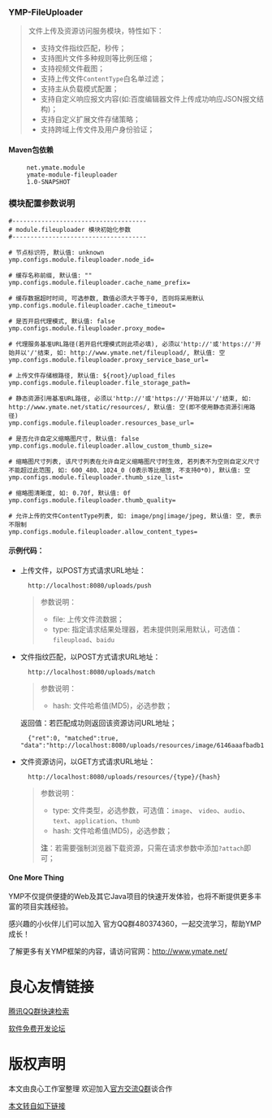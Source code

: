 ### YMP-FileUploader

> 文件上传及资源访问服务模块，特性如下：
> 
> - 支持文件指纹匹配，秒传；
> - 支持图片文件多种规则等比例压缩；
> - 支持视频文件截图；
> - 支持上传文件`ContentType`白名单过滤；
> - 支持主从负载模式配置；
> - 支持自定义响应报文内容(如:百度编辑器文件上传成功响应JSON报文结构)；
> - 支持自定义扩展文件存储策略；
> - 支持跨域上传文件及用户身份验证；

#### Maven包依赖

     
         net.ymate.module 
         ymate-module-fileuploader 
         1.0-SNAPSHOT 
     

### 模块配置参数说明

    #-------------------------------------
    # module.fileuploader 模块初始化参数
    #-------------------------------------
    
    # 节点标识符, 默认值: unknown
    ymp.configs.module.fileuploader.node_id=
    
    # 缓存名称前缀, 默认值: ""
    ymp.configs.module.fileuploader.cache_name_prefix=
    
    # 缓存数据超时时间, 可选参数, 数值必须大于等于0, 否则将采用默认
    ymp.configs.module.fileuploader.cache_timeout=
    
    # 是否开启代理模式, 默认值: false
    ymp.configs.module.fileuploader.proxy_mode=
    
    # 代理服务基准URL路径(若开启代理模式则此项必填), 必须以'http://'或'https://'开始并以'/'结束, 如: http://www.ymate.net/fileupload/, 默认值: 空
    ymp.configs.module.fileuploader.proxy_service_base_url=
    
    # 上传文件存储根路径, 默认值: ${root}/upload_files
    ymp.configs.module.fileuploader.file_storage_path=
    
    # 静态资源引用基准URL路径, 必须以'http://'或'https://'开始并以'/'结束, 如: http://www.ymate.net/static/resources/, 默认值: 空(即不使用静态资源引用路径)
    ymp.configs.module.fileuploader.resources_base_url=
    
    # 是否允许自定义缩略图尺寸, 默认值: false
    ymp.configs.module.fileuploader.allow_custom_thumb_size=
    
    # 缩略图尺寸列表, 该尺寸列表在允许自定义缩略图尺寸时生效, 若列表不为空则自定义尺寸不能超过此范围, 如: 600_480、1024_0 (0表示等比缩放, 不支持0*0), 默认值: 空
    ymp.configs.module.fileuploader.thumb_size_list=
    
    # 缩略图清晰度, 如: 0.70f, 默认值: 0f
    ymp.configs.module.fileuploader.thumb_quality=
    
    # 允许上传的文件ContentType列表, 如: image/png|image/jpeg, 默认值: 空, 表示不限制
    ymp.configs.module.fileuploader.allow_content_types=

#### 示例代码：

- 上传文件，以POST方式请求URL地址：

        http://localhost:8080/uploads/push
    
    > 参数说明：
    >
    > - file: 上传文件流数据；
    > - type: 指定请求结果处理器，若未提供则采用默认，可选值：`fileupload`、`baidu` 

- 文件指纹匹配，以POST方式请求URL地址：

        http://localhost:8080/uploads/match
    
    > 参数说明：
    >
    > - hash: 文件哈希值(MD5)，必选参数；
    
    返回值：若匹配成功则返回该资源访问URL地址；
    
        {"ret":0, "matched":true, "data":"http://localhost:8080/uploads/resources/image/6146aaafbadb1f3ada6b12190e8c4771"}

- 文件资源访问，以GET方式请求URL地址：

        http://localhost:8080/uploads/resources/{type}/{hash}

    > 参数说明：
    >
    > - type: 文件类型，必选参数，可选值：`image`、 `video`、`audio`、`text`、`application`、`thumb`
    > - hash: 文件哈希值(MD5)，必选参数；
    >
    > **注**：若需要强制浏览器下载资源，只需在请求参数中添加`?attach`即可；

#### One More Thing

YMP不仅提供便捷的Web及其它Java项目的快速开发体验，也将不断提供更多丰富的项目实践经验。

感兴趣的小伙伴儿们可以加入 官方QQ群480374360，一起交流学习，帮助YMP成长！

了解更多有关YMP框架的内容，请访问官网：http://www.ymate.net/


 # 良心友情链接

[腾讯QQ群快速检索](http://u.720life.cn/s/8cf73f7c)

[软件免费开发论坛](http://u.720life.cn/s/bbb01dc0)

# 版权声明 

本文由良心工作室整理 欢迎加入[官方交流Q群](https://u.720life.cn/s/f2316816)谈合作

[本文转自如下链接](http://u.720life.cn/g/2e71d0f0a5c601172267ba20d3a43c6ebd4e24cc863d83a6b6961e76f80fdb1d5bb9f393b975aaa1964e73d704c007c756a92ea956d4cc664acb66a304ed13b9b062e5fd3b777196c06dc038badef3bf)